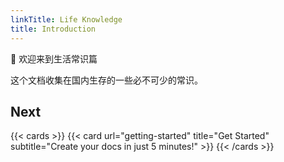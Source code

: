 ```yaml
---
linkTitle: Life Knowledge
title: Introduction
---
```


👋 欢迎来到生活常识篇

<!--more-->

这个文档收集在国内生存的一些必不可少的常识。

## Next

{{< cards >}}
  {{< card url="getting-started" title="Get Started" subtitle="Create your docs in just 5 minutes!" >}}
{{< /cards >}}
